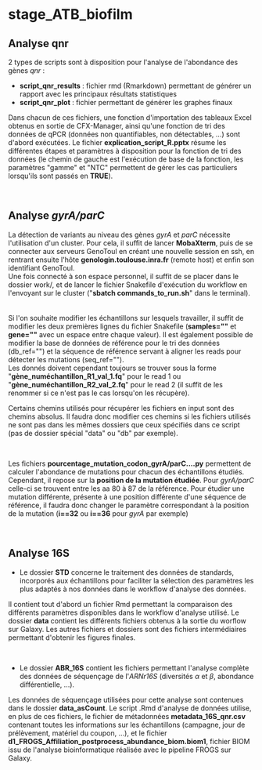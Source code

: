 # stage_ATB_biofilm


## Analyse qnr


2 types de scripts sont à disposition pour l'analyse de l'abondance des gènes *qnr* :
- **script_qnr_results** : fichier rmd (Rmarkdown) permettant de générer un rapport avec les principaux résultats statistiques 
- **script_qnr_plot** : fichier permettant de générer les graphes finaux

Dans chacun de ces fichiers, une fonction d'importation des tableaux Excel obtenus en sortie de CFX-Manager, ainsi qu'une fonction de tri des données de qPCR (données non quantifiables, non détectables,  ...) sont d'abord exécutées. Le fichier **explication_script_R.pptx** résume les différentes étapes et paramètres à disposition pour la fonction de tri des données (le chemin de gauche est l'exécution de base de la fonction, les paramètres "gamme" et "NTC" permettent de gérer les cas particuliers lorsqu'ils sont passés en **TRUE**).  

<br>


## Analyse *gyrA/parC*


La détection de variants au niveau des gènes *gyrA* et *parC* nécessite l'utilisation d'un cluster. Pour cela, il suffit de lancer **MobaXterm**, puis de se connecter aux serveurs GenoToul en créant une nouvelle session en ssh, en rentrant ensuite l'hôte **genologin.toulouse.inra.fr** (remote host) et enfin son identifiant GenoToul.  
Une fois connecté à son espace personnel, il suffit de se placer dans le dossier work/, et de lancer le fichier Snakefile d'exécution du workflow en l'envoyant sur le cluster ("**sbatch commands_to_run.sh**" dans le terminal).  
<br>  
Si l'on souhaite modifier les échantillons sur lesquels travailler, il suffit de modifier les deux premières lignes du fichier Snakefile (**samples=""** et **gene=""** avec un espace entre chaque valeur). Il est également possible de modifier la base de données de référence pour le tri des données (db_ref="") et la séquence de référence servant à aligner les reads pour détecter les mutations (seq_ref="").  
Les donnés doivent cependant toujours se trouver sous la forme "**gène_numéchantillon_R1_val_1.fq**" pour le read 1 ou "**gène_numéchantillon_R2_val_2.fq**" pour le read 2 (il suffit de les renommer si ce n'est pas le cas lorsqu'on les récupère).  

Certains chemins utilisés pour récupérer les fichiers en input sont des chemins absolus. Il faudra donc modifier ces chemins si les fichiers utilisés ne sont pas dans les mêmes dossiers que ceux spécifiés dans ce script (pas de dossier spécial "data" ou "db" par exemple).  
  
<br>

Les fichiers **pourcentage_mutation_codon_gyrA/parC....py** permettent de calculer l'abondance de mutations pour chacun des échantillons étudiés. Cependant, il repose sur la **position de la mutation étudiée**. Pour *gyrA/parC* celle-ci se trouvent entre les aa 80 à 87 de la référence. Pour étudier une mutation différente, présente à une position différente d'une séquence de référence, il faudra donc changer le paramètre correspondant à la position de la mutation (**i==32** ou **i==36** pour *gyrA* par exemple)

<br>


## Analyse 16S


- Le dossier **STD** concerne le traitement des données de standards, incorporés aux échantillons pour faciliter la sélection des paramètres les plus adaptés à nos données dans le workflow d'analyse des données.

Il contient tout d'abord un fichier Rmd permettant la comparaison des différents paramètres disponibles dans le workflow d'analyse utilisé. Le dossier **data** contient les différents fichiers obtenus à la sortie du worflow sur Galaxy. Les autres fichiers et dossiers sont des fichiers intermédiaires permettant d'obtenir les figures finales.

<br>

- Le dossier **ABR_16S** contient les fichiers permettant l'analyse complète des données de séquençage de l'*ARNr16S* (diversités $\alpha$ et $\beta$, abondance différentielle, ...).

Les données de séquençage utilisées pour cette analyse sont contenues dans le dossier **data_asCount**. Le script .Rmd d'analyse de données utilise, en plus de ces fichiers, le fichier de métadonnées **metadata_16S_qnr.csv** contenant toutes les informations sur les échantillons (campagne, jour de prélèvement, matériel du coupon, ...), et le fichier **d1_FROGS_Affiliation_postprocess_abundance_biom.biom1**, fichier BIOM issu de l'analyse bioinformatique réalisée avec le pipeline FROGS sur Galaxy.








